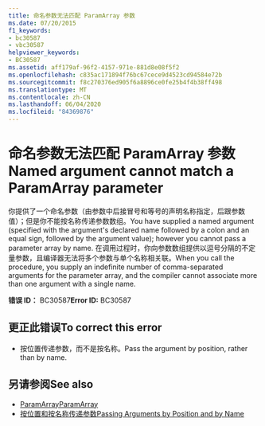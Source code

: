 ```yaml
---
title: 命名参数无法匹配 ParamArray 参数
ms.date: 07/20/2015
f1_keywords:
- bc30587
- vbc30587
helpviewer_keywords:
- BC30587
ms.assetid: aff179af-96f2-4157-971e-881d8e08f5f2
ms.openlocfilehash: c835ac171894f76bc67cece9d4523cd94584e72b
ms.sourcegitcommit: f8c270376ed905f6a8896ce0fe25b4f4b38ff498
ms.translationtype: MT
ms.contentlocale: zh-CN
ms.lasthandoff: 06/04/2020
ms.locfileid: "84369876"
---
```

# <a name="named-argument-cannot-match-a-paramarray-parameter"></a><span data-ttu-id="87564-102">命名参数无法匹配 ParamArray 参数</span><span class="sxs-lookup"><span data-stu-id="87564-102">Named argument cannot match a ParamArray parameter</span></span>
<span data-ttu-id="87564-103">你提供了一个命名参数（由参数中后接冒号和等号的声明名称指定，后跟参数值）；但是你不能按名称传递参数数组。</span><span class="sxs-lookup"><span data-stu-id="87564-103">You have supplied a named argument (specified with the argument's declared name followed by a colon and an equal sign, followed by the argument value); however you cannot pass a parameter array by name.</span></span> <span data-ttu-id="87564-104">在调用过程时，你向参数数组提供以逗号分隔的不定量参数，且编译器无法将多个参数与单个名称相关联。</span><span class="sxs-lookup"><span data-stu-id="87564-104">When you call the procedure, you supply an indefinite number of comma-separated arguments for the parameter array, and the compiler cannot associate more than one argument with a single name.</span></span>  
  
 <span data-ttu-id="87564-105">**错误 ID：** BC30587</span><span class="sxs-lookup"><span data-stu-id="87564-105">**Error ID:** BC30587</span></span>  
  
## <a name="to-correct-this-error"></a><span data-ttu-id="87564-106">更正此错误</span><span class="sxs-lookup"><span data-stu-id="87564-106">To correct this error</span></span>  
  
- <span data-ttu-id="87564-107">按位置传递参数，而不是按名称。</span><span class="sxs-lookup"><span data-stu-id="87564-107">Pass the argument by position, rather than by name.</span></span>  
  
## <a name="see-also"></a><span data-ttu-id="87564-108">另请参阅</span><span class="sxs-lookup"><span data-stu-id="87564-108">See also</span></span>

- [<span data-ttu-id="87564-109">ParamArray</span><span class="sxs-lookup"><span data-stu-id="87564-109">ParamArray</span></span>](../language-reference/modifiers/paramarray.md)
- [<span data-ttu-id="87564-110">按位置和按名称传递参数</span><span class="sxs-lookup"><span data-stu-id="87564-110">Passing Arguments by Position and by Name</span></span>](../programming-guide/language-features/procedures/passing-arguments-by-position-and-by-name.md)
